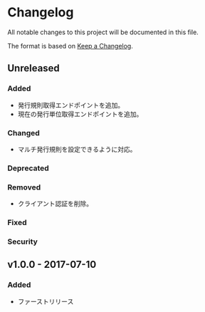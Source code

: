 # Changelog
All notable changes to this project will be documented in this file.

The format is based on [Keep a Changelog](http://keepachangelog.com/).

## Unreleased
### Added
- 発行規則取得エンドポイントを追加。
- 現在の発行単位取得エンドポイントを追加。

### Changed
- マルチ発行規則を設定できるように対応。

### Deprecated

### Removed
- クライアント認証を削除。

### Fixed

### Security

## v1.0.0 - 2017-07-10
### Added
- ファーストリリース

